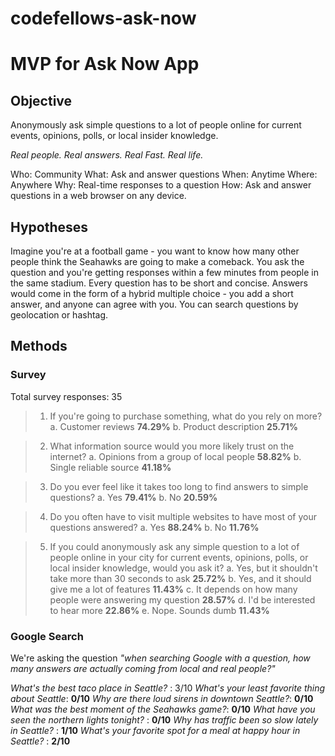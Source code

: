 codefellows-ask-now
===================

# MVP for Ask Now App

## Objective
Anonymously ask simple questions to a lot of people online for current events, opinions, polls, or local insider knowledge.

*Real people. Real answers. Real Fast. Real life.*

Who: Community
What: Ask and answer questions
When: Anytime
Where: Anywhere
Why: Real-time responses to a question
How: Ask and answer questions in a web browser on any device.

## Hypotheses
Imagine you're at a football game - you want to know how many other people think the Seahawks are going to make a comeback. You ask the question and you're getting responses within a few minutes from people in the same stadium. Every question has to be short and concise. Answers would come in the form of a hybrid multiple choice - you add a short answer, and anyone can agree with you. You can search questions by geolocation or hashtag.

## Methods

### Survey
Total survey responses: 35

> 1. If you're going to purchase something, what do you rely on more?
>  a. Customer reviews **74.29%**
>  b. Product description **25.71%**

> 2. What information source would you more likely trust on the internet?
>  a. Opinions from a group of local people **58.82%**
>  b. Single reliable source **41.18%**

> 3. Do you ever feel like it takes too long to find answers to simple questions?
>  a. Yes **79.41%**
>  b. No **20.59%**

> 4. Do you often have to visit multiple websites to have most of your questions answered?
>  a. Yes **88.24%**
>  b. No **11.76%**

> 5. If you could anonymously ask any simple question to a lot of people online in your city for current events, opinions, polls, or local insider knowledge, would you ask it?
>  a. Yes, but it shouldn't take more than 30 seconds to ask **25.72%**
>  b. Yes, and it should give me a lot of features **11.43%**
>  c. It depends on how many people were answering my question **28.57%**
>  d. I'd be interested to hear more **22.86%**
>  e. Nope. Sounds dumb **11.43%**
  
### Google Search

We're asking the question *"when searching Google with a question, how many answers are actually coming from local and real people?"*

*What's the best taco place in Seattle?* : 3/10
*What's your least favorite thing about Seattle*: **0/10**
*Why are there loud sirens in downtown Seattle?*: **0/10**
*What was the best moment of the Seahawks game?*: **0/10**
*What have you seen the northern lights tonight?* : **0/10**
*Why has traffic been so slow lately in Seattle?* : **1/10**
*What's your favorite spot for a meal at happy hour in Seattle?* : **2/10**